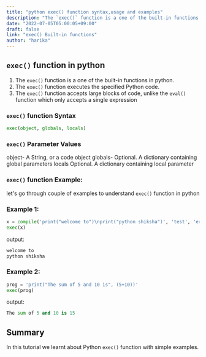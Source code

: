 ```yaml
---
title: "python exec() function syntax,usage and examples"
description: "The `exec()` function is a one of the built-in functions in python"
date: "2022-07-05T05:00:05+09:00"
draft: false
link: "exec() Built-in functions"
author: "harika"
---
```


## `exec()` function in python

1. The `exec()` function is a one of the built-in functions in python.
2. The `exec()` function executes the specified Python code.
3. The `exec()` function accepts large blocks of code, unlike the `eval()` function which only accepts a single expression

### `exec()` function Syntax

```python
exec(object, globals, locals)
```

### `exec()` Parameter Values
object-	A String, or a code object
globals- Optional. A dictionary containing global parameters
locals 	Optional. A dictionary containing local parameter

### `exec()` function Example:

let's go through couple of examples to understand `exec()` function in python


### Example 1:

```python
x = compile('print("welcome to")\nprint("python shiksha")', 'test', 'exec')
exec(x) 
```
output:

```python
welcome to
python shiksha
```
### Example 2:

```python
prog = 'print("The sum of 5 and 10 is", (5+10))'
exec(prog)
```
output:

```python
The sum of 5 and 10 is 15
```

## Summary
In this tutorial we learnt about Python `exec()` function with simple examples.


